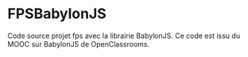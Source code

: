 # FPSBabylonJS
Code source projet fps avec la librairie BabylonJS.
Ce code est issu du MOOC sur BabylonJS de OpenClassrooms.
